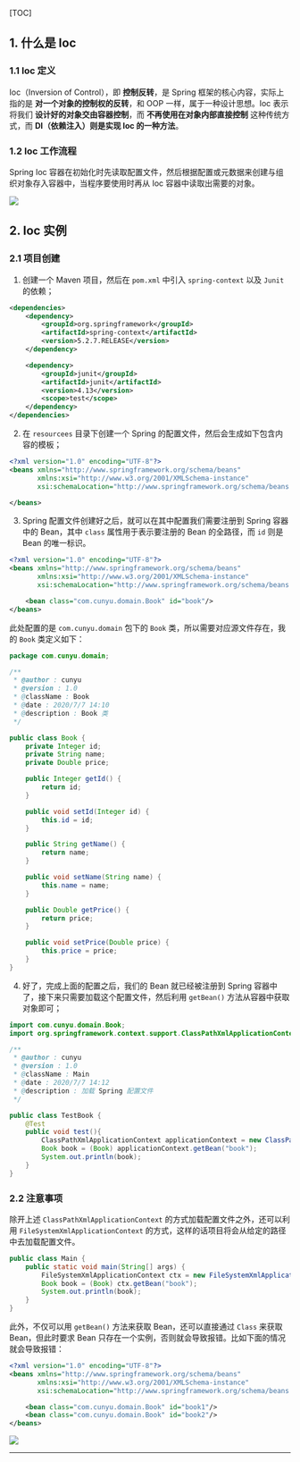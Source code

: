 [TOC]

## 1. 什么是 Ioc

### 1.1 Ioc 定义

Ioc（Inversion of Control），即 **控制反转**，是 Spring 框架的核心内容，实际上指的是 **对一个对象的控制权的反转**，和 OOP 一样，属于一种设计思想。Ioc 表示将我们 **设计好的对象交由容器控制**，而 **不再使用在对象内部直接控制** 这种传统方式，而 **DI（依赖注入）则是实现 Ioc 的一种方法**。

### 1.2 Ioc 工作流程

Spring Ioc 容器在初始化时先读取配置文件，然后根据配置或元数据来创建与组织对象存入容器中，当程序要使用时再从 Ioc 容器中读取出需要的对象。

![](https://s1.ax1x.com/2020/07/16/UDcntx.png)

## 2. Ioc 实例

### 2.1 项目创建

1.  创建一个 Maven 项目，然后在 `pom.xml` 中引入 `spring-context` 以及 `Junit` 的依赖；

```xml
<dependencies>
    <dependency>
        <groupId>org.springframework</groupId>
        <artifactId>spring-context</artifactId>
        <version>5.2.7.RELEASE</version>
    </dependency>

    <dependency>
        <groupId>junit</groupId>
        <artifactId>junit</artifactId>
        <version>4.13</version>
        <scope>test</scope>
    </dependency>
</dependencies>
```

2.  在 `resourcees` 目录下创建一个 Spring 的配置文件，然后会生成如下包含内容的模板；

```xml
<?xml version="1.0" encoding="UTF-8"?>
<beans xmlns="http://www.springframework.org/schema/beans"
       xmlns:xsi="http://www.w3.org/2001/XMLSchema-instance"
       xsi:schemaLocation="http://www.springframework.org/schema/beans http://www.springframework.org/schema/beans/spring-beans.xsd">

</beans>
```

3.  Spring 配置文件创建好之后，就可以在其中配置我们需要注册到 Spring 容器中的 Bean，其中 `class` 属性用于表示要注册的 Bean 的全路径，而 `id` 则是 Bean 的唯一标识。

```xml
<?xml version="1.0" encoding="UTF-8"?>
<beans xmlns="http://www.springframework.org/schema/beans"
       xmlns:xsi="http://www.w3.org/2001/XMLSchema-instance"
       xsi:schemaLocation="http://www.springframework.org/schema/beans http://www.springframework.org/schema/beans/spring-beans.xsd">

    <bean class="com.cunyu.domain.Book" id="book"/>
</beans>
```

此处配置的是 `com.cunyu.domain` 包下的 `Book` 类，所以需要对应源文件存在，我的 `Book` 类定义如下：

```java
package com.cunyu.domain;

/**
 * @author : cunyu
 * @version : 1.0
 * @className : Book
 * @date : 2020/7/7 14:10
 * @description : Book 类
 */

public class Book {
    private Integer id;
    private String name;
    private Double price;

    public Integer getId() {
        return id;
    }

    public void setId(Integer id) {
        this.id = id;
    }

    public String getName() {
        return name;
    }

    public void setName(String name) {
        this.name = name;
    }

    public Double getPrice() {
        return price;
    }

    public void setPrice(Double price) {
        this.price = price;
    }
}
```

4.  好了，完成上面的配置之后，我们的 Bean 就已经被注册到 Spring 容器中了，接下来只需要加载这个配置文件，然后利用 `getBean()` 方法从容器中获取对象即可；

```java
import com.cunyu.domain.Book;
import org.springframework.context.support.ClassPathXmlApplicationContext;

/**
 * @author : cunyu
 * @version : 1.0
 * @className : Main
 * @date : 2020/7/7 14:12
 * @description : 加载 Spring 配置文件
 */

public class TestBook {
    @Test
    public void test(){
        ClassPathXmlApplicationContext applicationContext = new ClassPathXmlApplicationContext("applicationContext.xml");
        Book book = (Book) applicationContext.getBean("book");
        System.out.println(book);
    }
}

```

### 2.2 注意事项

除开上述 `ClassPathXmlApplicationContext` 的方式加载配置文件之外，还可以利用 `FileSystemXmlApplicationContext` 的方式，这样的话项目将会从给定的路径中去加载配置文件。

```java
public class Main {
    public static void main(String[] args) {
        FileSystemXmlApplicationContext ctx = new FileSystemXmlApplicationContext("/home/cunyu/IDEA/spring-ioc/src/main/resources/applicationContext.xml");
        Book book = (Book) ctx.getBean("book");
        System.out.println(book);
    }
}
```

此外，不仅可以用 `getBean()` 方法来获取 Bean，还可以直接通过 `Class` 来获取 Bean，但此时要求 Bean 只存在一个实例，否则就会导致报错。比如下面的情况就会导致报错：

```xml
<?xml version="1.0" encoding="UTF-8"?>
<beans xmlns="http://www.springframework.org/schema/beans"
       xmlns:xsi="http://www.w3.org/2001/XMLSchema-instance"
       xsi:schemaLocation="http://www.springframework.org/schema/beans http://www.springframework.org/schema/beans/spring-beans.xsd">

    <bean class="com.cunyu.domain.Book" id="book1"/>
    <bean class="com.cunyu.domain.Book" id="book2"/>
</beans>
```

![](https://gitee.com/cunyu1943/images/raw/master/ImgsUbuntu/20200510234310.png)

---
<link rel="stylesheet" href="https://cdnjs.cloudflare.com/ajax/libs/social-share.js/1.0.16/css/share.min.css">
<center><div class="social-share"></div></center>
<script type="text/javascript" src="https://cdnjs.cloudflare.com/ajax/libs/social-share.js/1.0.16/js/social-share.min.js"></script>